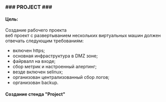 <h3>### PROJECT ###</h3>

<h4>Цель:</h4>

<p>Создание рабочего проекта<br />
веб проект с развертыванием нескольких виртуальных машин должен отвечать следующим требованиям:</p>

<ul>
<li>включен https;</li>
<li>основная инфраструктура в DMZ зоне;</li>
<li>файрвалл на входе;</li>
<li>сбор метрик и настроенный алертинг;</li>
<li>везде включен selinux;</li>
<li>организован централизованный сбор логов;</li>
<li>организован backup.</li>
</ul>

<h4>Создание стенда "Project"</h4>
